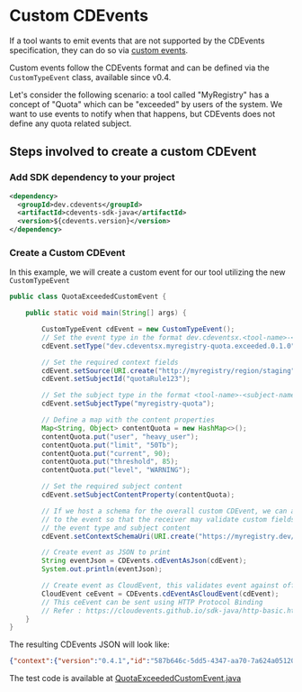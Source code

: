 # Custom CDEvents
If a tool wants to emit events that are not supported by the CDEvents specification,
they can do so via [custom events](https://github.com/cdevents/spec/tree/main/custom).

Custom events follow the CDEvents format and can be defined via the
`CustomTypeEvent` class, available since v0.4.

Let's consider the following scenario: a tool called "MyRegistry" has a concept of "Quota"
which can be "exceeded" by users of the system. We want to use events to notify when that
happens, but CDEvents does not define any quota related subject.

## Steps involved to create a custom CDEvent

### Add SDK dependency to your project

```xml
<dependency>
  <groupId>dev.cdevents</groupId>
  <artifactId>cdevents-sdk-java</artifactId>
  <version>${cdevents.version}</version>
</dependency>
```
### Create a Custom CDEvent
In this example, we will create a custom event for our tool utilizing the new `CustomTypeEvent`

```java
public class QuotaExceededCustomEvent {

    public static void main(String[] args) {

        CustomTypeEvent cdEvent = new CustomTypeEvent();
        // Set the event type in the format dev.cdeventsx.<tool-name>-<subject-name>.<predicate-name>.<major.minor.patch>
        cdEvent.setType("dev.cdeventsx.myregistry-quota.exceeded.0.1.0");

        // Set the required context fields
        cdEvent.setSource(URI.create("http://myregistry/region/staging"));
        cdEvent.setSubjectId("quotaRule123");

        // Set the subject type in the format <tool-name>-<subject-name>
        cdEvent.setSubjectType("myregistry-quota");

        // Define a map with the content properties
        Map<String, Object> contentQuota = new HashMap<>();
        contentQuota.put("user", "heavy_user");
        contentQuota.put("limit", "50Tb");
        contentQuota.put("current", 90);
        contentQuota.put("threshold", 85);
        contentQuota.put("level", "WARNING");

        // Set the required subject content
        cdEvent.setSubjectContentProperty(contentQuota);

        // If we host a schema for the overall custom CDEvent, we can add it
        // to the event so that the receiver may validate custom fields like
        // the event type and subject content
        cdEvent.setContextSchemaUri(URI.create("https://myregistry.dev/schemas/cdevents/quota-exceeded/0_1_0"));

        // Create event as JSON to print
        String eventJson = CDEvents.cdEventAsJson(cdEvent);
        System.out.println(eventJson);

        // Create event as CloudEvent, this validates event against official spec/custom/schema.json
        CloudEvent ceEvent = CDEvents.cdEventAsCloudEvent(cdEvent);
        // This ceEvent can be sent using HTTP Protocol Binding
        // Refer : https://cloudevents.github.io/sdk-java/http-basic.html
    }
}

```
The resulting CDEvents JSON will look like:

````json
{"context":{"version":"0.4.1","id":"587b646c-5dd5-4347-aa70-7a624a05120c","source":"http://myregistry/region/staging","type":"dev.cdeventsx.myregistry-quota.exceeded.0.1.0","timestamp":"2024-07-16T16:00:28Z","schemaUri":"https://myregistry.dev/schemas/cdevents/quota-exceeded/0_1_0","links":[]},"subject":{"id":"quotaRule123","type":"myregistry-quota","content":{"current":90,"level":"WARNING","limit":"50Tb","threshold":85,"user":"heavy_user"}},"customData":{},"customDataContentType":"application/json"}

````

The test code is available at [QuotaExceededCustomEvent.java](../sdk/src/test/java/dev/cdevents/QuotaExceededCustomEvent.java)